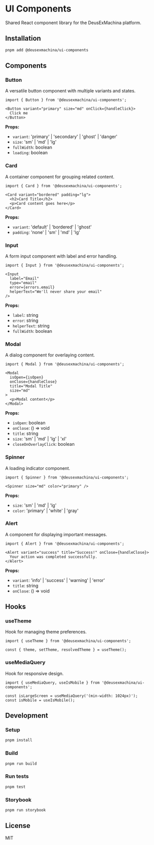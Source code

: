 # UI Components

Shared React component library for the DeusExMachina platform.

## Installation

```bash
pnpm add @deusexmachina/ui-components
```

## Components

### Button
A versatile button component with multiple variants and states.

```tsx
import { Button } from '@deusexmachina/ui-components';

<Button variant="primary" size="md" onClick={handleClick}>
  Click me
</Button>
```

**Props:**
- `variant`: 'primary' | 'secondary' | 'ghost' | 'danger'
- `size`: 'sm' | 'md' | 'lg'
- `fullWidth`: boolean
- `loading`: boolean

### Card
A container component for grouping related content.

```tsx
import { Card } from '@deusexmachina/ui-components';

<Card variant="bordered" padding="lg">
  <h2>Card Title</h2>
  <p>Card content goes here</p>
</Card>
```

**Props:**
- `variant`: 'default' | 'bordered' | 'ghost'
- `padding`: 'none' | 'sm' | 'md' | 'lg'

### Input
A form input component with label and error handling.

```tsx
import { Input } from '@deusexmachina/ui-components';

<Input
  label="Email"
  type="email"
  error={errors.email}
  helperText="We'll never share your email"
/>
```

**Props:**
- `label`: string
- `error`: string
- `helperText`: string
- `fullWidth`: boolean

### Modal
A dialog component for overlaying content.

```tsx
import { Modal } from '@deusexmachina/ui-components';

<Modal
  isOpen={isOpen}
  onClose={handleClose}
  title="Modal Title"
  size="md"
>
  <p>Modal content</p>
</Modal>
```

**Props:**
- `isOpen`: boolean
- `onClose`: () => void
- `title`: string
- `size`: 'sm' | 'md' | 'lg' | 'xl'
- `closeOnOverlayClick`: boolean

### Spinner
A loading indicator component.

```tsx
import { Spinner } from '@deusexmachina/ui-components';

<Spinner size="md" color="primary" />
```

**Props:**
- `size`: 'sm' | 'md' | 'lg'
- `color`: 'primary' | 'white' | 'gray'

### Alert
A component for displaying important messages.

```tsx
import { Alert } from '@deusexmachina/ui-components';

<Alert variant="success" title="Success!" onClose={handleClose}>
  Your action was completed successfully.
</Alert>
```

**Props:**
- `variant`: 'info' | 'success' | 'warning' | 'error'
- `title`: string
- `onClose`: () => void

## Hooks

### useTheme
Hook for managing theme preferences.

```tsx
import { useTheme } from '@deusexmachina/ui-components';

const { theme, setTheme, resolvedTheme } = useTheme();
```

### useMediaQuery
Hook for responsive design.

```tsx
import { useMediaQuery, useIsMobile } from '@deusexmachina/ui-components';

const isLargeScreen = useMediaQuery('(min-width: 1024px)');
const isMobile = useIsMobile();
```

## Development

### Setup
```bash
pnpm install
```

### Build
```bash
pnpm run build
```

### Run tests
```bash
pnpm test
```

### Storybook
```bash
pnpm run storybook
```

## License

MIT